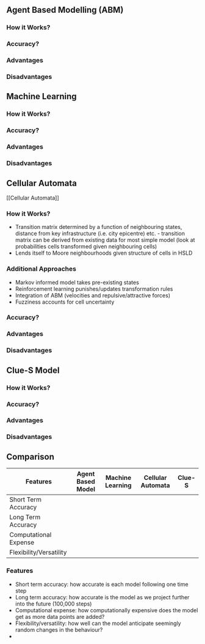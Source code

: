 ## Agent Based Modelling (ABM)

### How it Works?

### Accuracy?

### Advantages

### Disadvantages

## Machine Learning

### How it Works?

### Accuracy?

### Advantages

### Disadvantages

## Cellular Automata
[[Cellular Automata]]
### How it Works?

- Transition matrix determined by a function of neighbouring states, distance from key infrastructure (i.e. city epicentre) etc. - transition matrix can be derived from existing data for most simple model (look at probabilities cells transformed given neighbouring cells)
- Lends itself to Moore neighbourhoods given structure of cells in HSLD
### Additional Approaches

- Markov informed model takes pre-existing states
- Reinforcement learning punishes/updates transformation rules
- Integration of ABM (velocities and repulsive/attractive forces)
- Fuzziness accounts for cell uncertainty
### Accuracy?


### Advantages

### Disadvantages

## Clue-S Model

### How it Works?

### Accuracy?

### Advantages

### Disadvantages

## Comparison

| Features                | Agent Based Model | Machine Learning | Cellular Automata | Clue-S |
| ----------------------- | ----------------- | ---------------- | ----------------- | ------ |
| Short Term Accuracy     |                   |                  |                   |        |
| Long Term Accuracy      |                   |                  |                   |        |
| Computational Expense   |                   |                  |                   |        |
| Flexibility/Versatility |                   |                  |                   |        |

### Features
- Short term accuracy: how accurate is each model following one time step
- Long term accuracy: how accurate is the model as we project further into the future (100,000 steps)
- Computational expense: how computationally expensive does the model get as more data points are added?
- Flexibility/versatility: how well can the model anticipate seemingly random changes in the behaviour?
- 